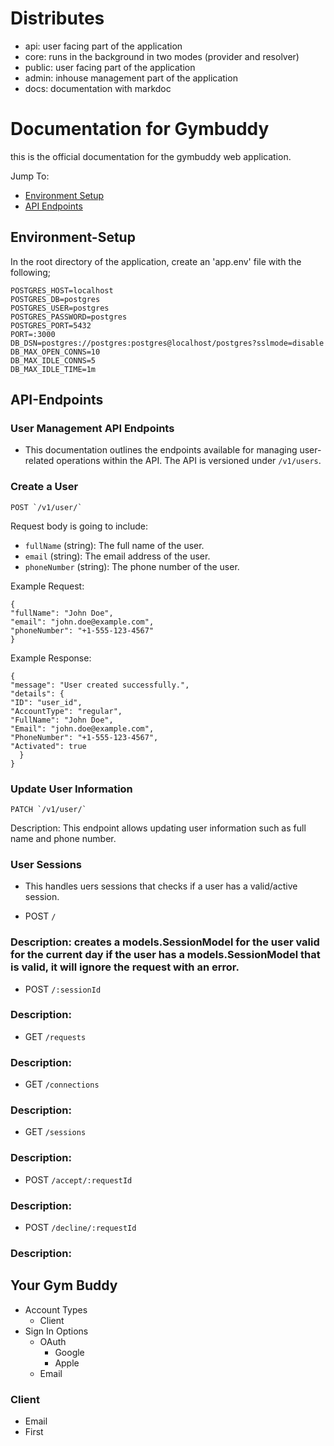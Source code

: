 # Distributes

- api: user facing part of the application
- core: runs in the background in two modes (provider and resolver)
- public: user facing part of the application
- admin: inhouse management part of the application
- docs: documentation with markdoc

# Documentation for Gymbuddy

this is the official documentation for the gymbuddy web application.

Jump To:

- [Environment Setup](#Environment-Setup)
- [API Endpoints](#API-Endpoints)

## Environment-Setup

In the root directory of the application, create an 'app.env' file with the following;

    POSTGRES_HOST=localhost
    POSTGRES_DB=postgres
    POSTGRES_USER=postgres
    POSTGRES_PASSWORD=postgres
    POSTGRES_PORT=5432
    PORT=:3000
    DB_DSN=postgres://postgres:postgres@localhost/postgres?sslmode=disable
    DB_MAX_OPEN_CONNS=10
    DB_MAX_IDLE_CONNS=5
    DB_MAX_IDLE_TIME=1m

## API-Endpoints

### User Management API Endpoints

- This documentation outlines the endpoints available for managing user-related operations within the API. The API is versioned under `/v1/users`.

### Create a User
    POST `/v1/user/`

Request body is going to include:
- `fullName` (string): The full name of the user.
- `email` (string): The email address of the user.
- `phoneNumber` (string): The phone number of the user.

Example Request:

    {
    "fullName": "John Doe",
    "email": "john.doe@example.com",
    "phoneNumber": "+1-555-123-4567"
    }

Example Response:

    {
    "message": "User created successfully.",
    "details": {
    "ID": "user_id",
    "AccountType": "regular",
    "FullName": "John Doe",
    "Email": "john.doe@example.com",
    "PhoneNumber": "+1-555-123-4567",
    "Activated": true
      }
    }

### Update User Information
    PATCH `/v1/user/`

Description: This endpoint allows updating user information such as full name and phone number.

### User Sessions

- This handles uers sessions that checks if a user has a valid/active session.

- POST `/`

### Description: creates a models.SessionModel for the user valid for the current day if the user has a models.SessionModel that is valid, it will ignore the request with an error.

- POST `/:sessionId`

### Description:

- GET `/requests`

### Description:

- GET `/connections`

### Description:

- GET `/sessions`

### Description:

- POST `/accept/:requestId`

### Description:

- POST `/decline/:requestId`

### Description:

## Your Gym Buddy

- Account Types
  - Client
- Sign In Options
  - OAuth
    - Google
    - Apple
  - Email

### Client

- Email
- First
